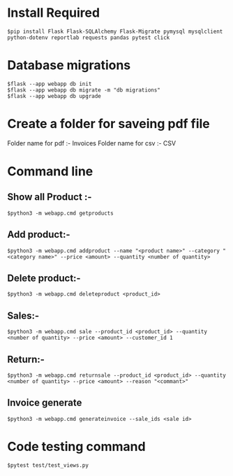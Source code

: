 # Install Required
    $pip install Flask Flask-SQLAlchemy Flask-Migrate pymysql mysqlclient python-dotenv reportlab requests pandas pytest click

# Database migrations
    $flask --app webapp db init
    $flask --app webapp db migrate -m "db migrations"
    $flask --app webapp db upgrade


# Create a folder for saveing pdf file
Folder name for pdf :- Invoices
Folder name for csv :- CSV

# Command line
## Show all Product :- 
    $python3 -m webapp.cmd getproducts
## Add product:- 
    $python3 -m webapp.cmd addproduct --name "<product name>" --category "<category name>" --price <amount> --quantity <number of quantity>
## Delete product:- 
    $python3 -m webapp.cmd deleteproduct <product_id>
## Sales:- 
    $python3 -m webapp.cmd sale --product_id <product_id> --quantity <number of quantity> --price <amount> --customer_id 1
## Return:- 
    $python3 -m webapp.cmd returnsale --product_id <product_id> --quantity <number of quantity> --price <amount> --reason "<commant>"
## Invoice generate
    $python3 -m webapp.cmd generateinvoice --sale_ids <sale id>

# Code testing command
    $pytest test/test_views.py